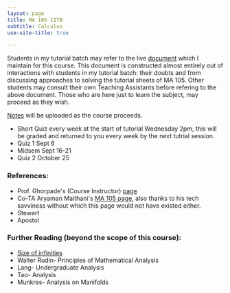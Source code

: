 ```yaml
---
layout: page
title: MA 105 IITB
subtitle: Calculus
use-site-title: true

---
```

Students in my tutorial batch may refer to the live [document](https://docs.google.com/document/d/10l6oqrUJ1mfamFQIl7sz8On1pi-cwkyVZKzeHKpMflk/edit) which I maintain for this course. This document is constructed almost entirely out of interactions with students in my tutorial batch: their doubts and from discussing approaches to solving the tutorial sheets of MA 105. Other students may consult their own Teaching Assistants before refering to the above document. Those who are here just to learn the subject, may proceed as they wish.  

[Notes](https://drive.google.com/file/d/1DC2bB8ZvCodoGofQPYb0SOyWpCfZ986Y/view?usp=sharing) will be uploaded as the course proceeds.

* Short Quiz every week at the start of tutorial Wednesday 2pm, this will be graded and returned to you every week by the next tutrial session.
* Quiz 1 Sept 6
* Midsem Sept 16-21
* Quiz 2 October 25

### References:
* Prof. Ghorpade's (Course Instructor) [page](http://www.math.iitb.ac.in/~srg/courses/autumn2019/MA105-D1/index.html)
* Co-TA Aryaman Maithani's [MA 105 page](https://aryamanmaithani.github.io/tuts/ma-105/), also thanks to his tech savviness without which this page would not have existed either.
* Stewart
* Apostol

### Further Reading (beyond the scope of this course):
* [Size of infinities](http://www.gardensofinfinity.com/)
* Walter Rudin- Principles of Mathematical Analysis
* Lang- Undergraduate Analysis
* Tao- Analysis
* Munkres- Analysis on Manifolds 

